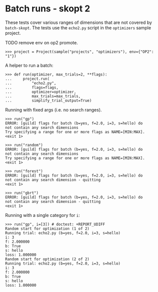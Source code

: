 # Batch runs - skopt 2

These tests cover various ranges of dimensions that are not covered by
`batch-skopt`. The tests use the `echo2.py` script in the `optimizers`
sample project.

TODO remove env on op2 promote.

    >>> project = Project(sample("projects", "optimizers"), env={"OP2": "1"})

A helper to run a batch:

    >>> def run(optimizer, max_trials=2, **flags):
    ...     project.run(
    ...         "echo2.py",
    ...         flags=flags,
    ...         optimizer=optimizer,
    ...         max_trials=max_trials,
    ...         simplify_trial_output=True)

Running with fixed args (i.e. no search ranges).

    >>> run("gp")
    ERROR: [guild] flags for batch (b=yes, f=2.0, i=3, s=hello) do
    not contain any search dimensions
    Try specifying a range for one or more flags as NAME=[MIN:MAX].
    <exit 1>

    >>> run("random")
    ERROR: [guild] flags for batch (b=yes, f=2.0, i=3, s=hello) do
    not contain any search dimensions
    Try specifying a range for one or more flags as NAME=[MIN:MAX].
    <exit 1>

    >>> run("forest")
    ERROR: [guild] flags for batch (b=yes, f=2.0, i=3, s=hello) do
    not contain any search dimension - quitting
    <exit 1>

    >>> run("gbrt")
    ERROR: [guild] flags for batch (b=yes, f=2.0, i=3, s=hello) do
    not contain any search dimension - quitting
    <exit 1>

Running with a single category for `i`:

    >>> run("gp", i=[3]) # doctest: +REPORT_UDIFF
    Random start for optimization (1 of 2)
    Running trial: echo2.py (b=yes, f=2.0, i=3, s=hello)
    i: 3
    f: 2.000000
    b: True
    s: hello
    loss: 1.000000
    Random start for optimization (2 of 2)
    Running trial: echo2.py (b=yes, f=2.0, i=3, s=hello)
    i: 3
    f: 2.000000
    b: True
    s: hello
    loss: 1.000000
